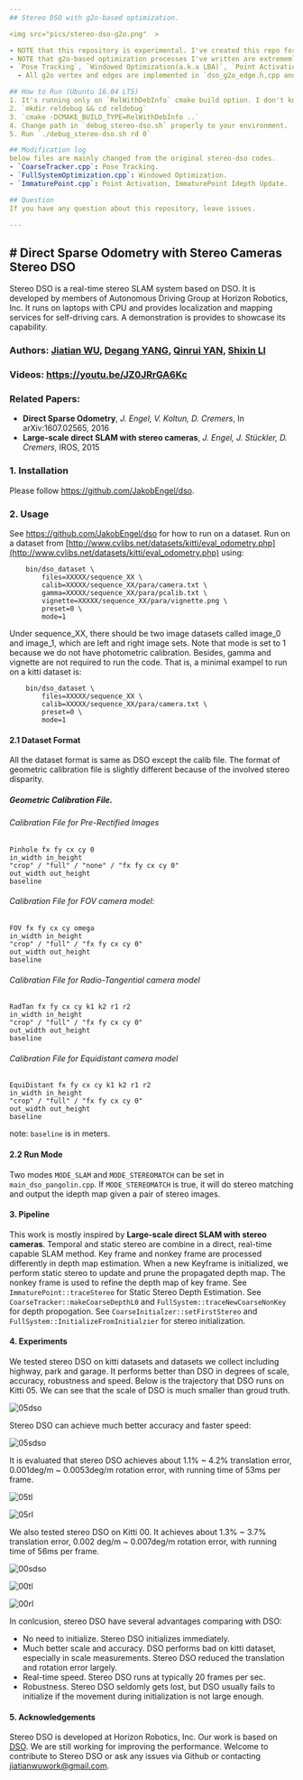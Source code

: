 ```yaml
---
## Stereo DSO with g2o-based optimization.

<img src="pics/stereo-dso-g2o.png"  >

- NOTE that this repository is experimental. I've created this repo for study purpose. 
- NOTE that g2o-based optimization processes I've written are extrememly slow then we can't use it in realtime speed. 
- `Pose Tracking`, `Windowed Optimization(a.k.a LBA)`, `Point Activation`, `ImmaturePoint Idepth Update` processes are changed to g2o codes.
  - All g2o vertex and edges are implemented in `dso_g2o_edge.h,cpp and dso_g2o_vertex.h,cpp`.

## How to Run (Ubuntu 16.04 LTS)
1. It's running only on `RelWithDebInfo` cmake build option. I don't know why. 
2. `mkdir reldebug && cd reldebug`
3. `cmake -DCMAKE_BUILD_TYPE=RelWithDebInfo ..`
4. Change path in `debug_stereo-dso.sh` properly to your environment.
5. Run `./debug_stereo-dso.sh rd 0`

## Modification log
below files are mainly changed from the original stereo-dso codes.
- `CoarseTracker.cpp`: Pose Tracking.
- `FullSystemOptimization.cpp`: Windowed Optimization.
- `ImmaturePoint.cpp`: Point Activation, ImmaturePoint Idepth Update.

## Question
If you have any question about this repository, leave issues.

---
```

﻿# Direct Sparse Odometry with Stereo Cameras 
Stereo DSO
---
Stereo DSO is a real-time stereo SLAM system based on DSO. It is developed by members of Autonomous Driving Group at Horizon Robotics, Inc. It runs on laptops with CPU and provides localization and mapping services for self-driving cars. A demonstration is provides to showcase its capability.
### **Authors:** [Jiatian WU](https://github.com/JiatianWu), [Degang YANG](https://github.com/yangdegang), [Qinrui YAN](https://github.com/castoryan), [Shixin LI](https://github.com/MaidouPP)
### **Videos:** https://youtu.be/JZ0JRrGA6Kc
### **Related Papers:** 
* **Direct Sparse Odometry**, *J. Engel, V. Koltun, D. Cremers*, In arXiv:1607.02565, 2016
* **Large-scale direct SLAM with stereo cameras**, *J. Engel, J. Stückler, D. Cremers*, IROS, 2015
### 1. Installation
Please follow https://github.com/JakobEngel/dso.
### 2. Usage
See https://github.com/JakobEngel/dso for how to run on a dataset. 
Run on a dataset from [http://www.cvlibs.net/datasets/kitti/eval_odometry.php](http://www.cvlibs.net/datasets/kitti/eval_odometry.php) using:

		bin/dso_dataset \
			files=XXXXX/sequence_XX \
			calib=XXXXX/sequence_XX/para/camera.txt \
			gamma=XXXXX/sequence_XX/para/pcalib.txt \
			vignette=XXXXX/sequence_XX/para/vignette.png \
			preset=0 \
			mode=1
Under sequence_XX, there should be two image datasets called image_0 and image_1, which are left and right image sets. Note that mode is set to 1 because we do not have photometric calibration. Besides, gamma and vignette are not required to run the code. That is, a minimal exampel to run on a kitti dataset is:

		bin/dso_dataset \
			files=XXXXX/sequence_XX \
			calib=XXXXX/sequence_XX/para/camera.txt \
			preset=0 \
			mode=1
#### 2.1 Dataset Format
All the dataset format is same as DSO except the calib file. The format of  geometric calibration file is slightly different because of the involved stereo disparity.
##### Geometric Calibration File.
###### Calibration File for Pre-Rectified Images

    Pinhole fx fy cx cy 0
    in_width in_height
    "crop" / "full" / "none" / "fx fy cx cy 0"
    out_width out_height
    baseline

###### Calibration File for FOV camera model:

    FOV fx fy cx cy omega
    in_width in_height
    "crop" / "full" / "fx fy cx cy 0"
    out_width out_height
    baseline


###### Calibration File for Radio-Tangential camera model
    
    RadTan fx fy cx cy k1 k2 r1 r2
    in_width in_height
    "crop" / "full" / "fx fy cx cy 0"
    out_width out_height
    baseline


###### Calibration File for Equidistant camera model

    EquiDistant fx fy cx cy k1 k2 r1 r2
    in_width in_height
    "crop" / "full" / "fx fy cx cy 0"
    out_width out_height
    baseline
note: `baseline` is in meters.
#### 2.2 Run Mode 
Two modes `MODE_SLAM` and `MODE_STEREOMATCH` can be set in `main_dso_pangolin.cpp`. If `MODE_STEREOMATCH` is true, it will do stereo matching and output the idepth map given a pair of stereo images.
#### 3. Pipeline
This work is mostly inspired by **Large-scale direct SLAM with stereo cameras**. Temporal and static stereo are combine in a direct, real-time capable SLAM method.
Key frame and nonkey frame are processed differently in depth map estimation. When a new Keyframe is initialized, we perform static stereo to update and prune the propagated depth map. The nonkey frame is used to refine the depth map of key frame.
See `ImmaturePoint::traceStereo` for Static Stereo Depth Estimation.
See `CoarseTracker::makeCoarseDepthL0` and  `FullSystem::traceNewCoarseNonKey` for depth propogation.
See `CoarseInitialzer::setFirstStereo` and  `FullSystem::InitializeFromInitialzier` for stereo initialization.
#### 4. Experiments 
We tested stereo DSO on kitti datasets and datasets we collect including highway, park and garage. It performs better than DSO in degrees of scale, accuracy, robustness and speed.
Below is the trajectory that DSO runs on Kitti 05. We can see that the scale of DSO is much smaller than groud truth.

![05dso](http://ovms74foj.bkt.clouddn.com/05.png?imageView2/0/w/400/h/400)

Stereo DSO can achieve much better accuracy and faster speed:

![05sdso](http://ovms74foj.bkt.clouddn.com/05sdso.png?imageView2/0/w/402/h/400)

It is evaluated that stereo DSO achieves about 1.1% ~ 4.2% translation error, 0.001deg/m ~ 0.0053deg/m rotation error, with running time of 53ms per frame.

![05tl](http://ovms74foj.bkt.clouddn.com/05_tl.png?imageView2/0/w/402/h/400)

![05rl](http://ovms74foj.bkt.clouddn.com/05_rl.png?imageView2/0/w/402/h/400)

We also tested stereo DSO on Kitti 00.
It achieves about 1.3% ~ 3.7% translation error, 0.002 deg/m ~ 0.007deg/m rotation error, with running time of 56ms per frame. 

![00sdso](http://ovms74foj.bkt.clouddn.com/00.png?imageView2/0/w/402/h/402)

![00tl](http://ovms74foj.bkt.clouddn.com/00_tl.png?imageView2/0/w/402/h/400)

![00rl](http://ovms74foj.bkt.clouddn.com/00_rl.png?imageView2/0/w/402/h/400)

In conlcusion, stereo DSO have several advantages comparing with DSO:

- No need to initialize. Stereo DSO initializes immediately.
- Much better scale and accuracy. DSO performs bad on kitti dataset, especially in scale measurements. Stereo DSO reduced the translation and rotation error largely.
- Real-time speed. Stereo DSO runs at typically 20 frames per sec.
- Robustness. Stereo DSO seldomly gets lost, but DSO usually fails to initialize if the movement during initialization is not large enough.
#### 5. Acknowledgements
Stereo DSO is developed at Horizon Robotics, Inc. Our work is based on [DSO](https://github.com/JakobEngel/dso).
We are still working for improving the performance. Welcome to contribute to Stereo DSO or ask any issues via Github or contacting jiatianwuwork@gmail.com.
